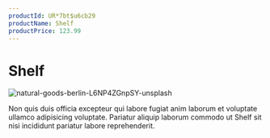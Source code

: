```yaml
---
productId: UR*7bt$u6cb29
productName: Shelf
productPrice: 123.99
---
```


# Shelf

![natural-goods-berlin-L6NP4ZGnpSY-unsplash](https://storage.googleapis.com/fauxmazon.appspot.com/publicMedia/1300/1627951368904_natural-goods-berlin-L6NP4ZGnpSY-unsplash.jpg)

Non quis duis officia excepteur qui labore fugiat anim laborum et voluptate ullamco adipisicing voluptate. Pariatur aliquip laborum commodo ut Shelf sit nisi incididunt pariatur labore reprehenderit.
